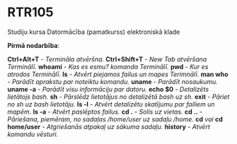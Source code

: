 # RTR105
Studiju kursa Datormācība (pamatkurss) elektroniskā klade

__Pirmā nodarbība__:

**Ctrl+Alt+T** - _Termināla atvēršna._
**Ctrl+Shift+T** - _New Tab atvēršana Terminālī._
**whoami** - _Kas es esmu? komanda Terminālī._
**pwd** - _Kur es atrodos Terminālī._
**ls** - _Atvērt piejamos failus un mapes Terimnālī._
**man who** - _Parādīt aprakstu par noteiktu komandu._
**uname** - _Parādīt nosaukumu._
**uname -a** - _Parādīt visu informāciju par datoru._
**echo $0** - _Detalizēts lietātojs _bash_._
**sh** - _Pārslēdz lietotājus no detalizētā _bash_ uz _sh_._
**exit** - _Pāriet no _sh_ uz _bash_ lietotāju._
**ls -l** - _Atvērt detalizētu skatījumu par failiem un mapēm._
**ls -a** - _Atvērt paslēptos failus._
**cd .** - _Solis uz vietas._
**cd ..** - _Pāriešana, piemēram, no sadaļas /home/user uz sadaļu /home._
**cd** _vai_ **cd home/user** - _Atgriešanās atpakaļ uz sākuma sadaļu._
**history** - _Atvērt komandu vēsturi._
```
